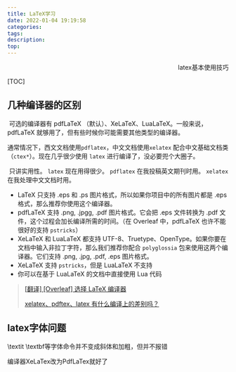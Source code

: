```yaml
---
title: LaTeX学习
date: 2022-01-04 19:19:58
categories:
tags:
description:
top:
---
```


<p align="right">latex基本使用技巧</p> 

[TOC]



<!-- more -->

## 几种编译器的区别

​	可选的编译器有 pdfLaTeX （默认）、XeLaTeX、LuaLaTeX。一般来说，pdfLaTeX 就够用了，但有些时候你可能需要其他类型的编译器。

​	通常情况下，西文文档使用`pdflatex`，中文文档使用`xelatex` 配合中文基础文档类（`ctex*`）。现在几乎很少使用 `latex` 进行编译了，没必要兜个大圈子。

​	只讲实用性。 `latex` 现在用得很少。 `pdflatex` 在我投稿英文期刊时用。 `xelatex` 在我处理中文文档时用。

- LaTeX 只支持 .eps 和 .ps 图片格式，所以如果你项目中的所有图片都是 .eps 格式，那么推荐你使用这个编译器。
- pdfLaTeX 支持 .png, .jpgg, .pdf 图片格式。它会把 .eps 文件转换为 .pdf 文件，这个过程会加长编译所需的时间。（在 Overleaf 中，pdfLaTeX 也许不能很好的支持 `pstricks`）
- XeLaTeX 和 LuaLaTeX 都支持 UTF-8、Truetype、OpenType。如果你要在文档中输入非拉丁字符，那么我们推荐你配合 `polyglossia` 包来使用这两个编译器。它们支持 .png, .jpg, .pdf, .eps 图片格式。
- XeLaTeX 支持 `pstricks`，但是 LuaLaTeX 不支持
- 你可以在基于 LuaLaTeX 的文档中直接使用 Lua 代码

> [[翻译] [Overleaf] 选择 LaTeX 编译器](https://blog.csdn.net/xovee/article/details/106302599)
>
> [xelatex、pdftex、latex 有什么编译上的差别吗？](https://wenda.latexstudio.net/q-1509.html)

## latex字体问题

\textit \textbf等字体命令并不变成斜体和加粗，但并不报错

编译器XeLaTex改为PdfLaTex就好了



